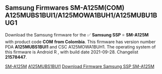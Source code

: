 <h2>Samsung Firmwares SM-A125M(COM) A125MUBS1BUI1/A125MOWA1BUH1/A125MUBU1BUG1</h2>
Download the Samsung firmware for the ✅ <strong>Samsung SSP </strong> ⭐ <strong>SM-A125M</strong> with product code <strong>COM</strong> <strong> from Colombia</strong>. This firmware has version number PDA <strong>A125MUBS1BUI1</strong> and CSC A125MOWA1BUH1. The operating system of this firmware is Android R , with build date 2021-09-28. Changelist <strong>21578447</strong>.


[SM-A125M](https://samfirm.shop/samsung/model/SM-A125M)
[A125MUBS1BUI1](https://samfirm.shop/samsung/pda/A125MUBS1BUI1)
[Download Firmware Samsung SSP SM-A125M](https://samfirm.shop/samsung/firmware/462219)
